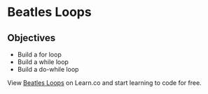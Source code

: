 # Beatles Loops

## Objectives
+ Build a for loop
+ Build a while loop
+ Build a do-while loop


<p data-visibility='hidden'>View <a href='https://learn.co/lessons/js-beatles-loops-lab' title='Beatles Loops'>Beatles Loops</a> on Learn.co and start learning to code for free.</p>

